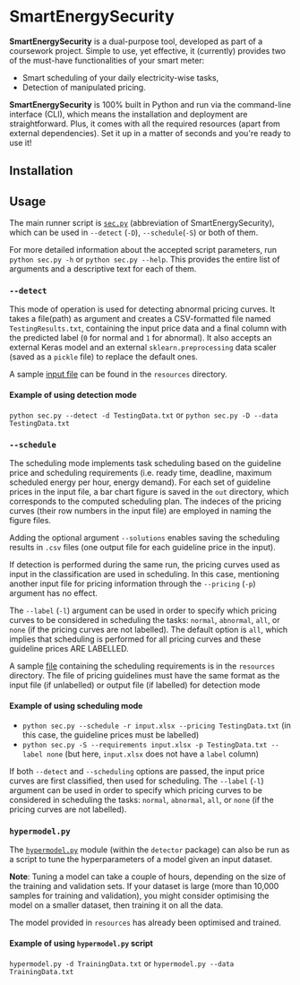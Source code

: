 # SmartEnergySecurity
**SmartEnergySecurity** is a dual-purpose tool, developed as part of a coursework project. Simple to use, yet effective, it (currently) provides two of the must-have functionalities of your smart meter:
* Smart scheduling of your daily electricity-wise tasks,
* Detection of manipulated pricing.

**SmartEnergySecurity** is 100% built in Python and run via the command-line interface (CLI), which means the installation and deployment are straightforward. Plus, it comes with all the required resources (apart from external dependencies). Set it up in a matter of seconds and you're ready to use it!

## Installation

## Usage
The main runner script is [`sec.py`](smart-energy-security/sec.py) (abbreviation of SmartEnergySecurity), which can be used in `--detect` (`-D`), `--schedule`(`-S`) or both of them.

For more detailed information about the accepted script parameters, run `python sec.py -h` or `python sec.py --help`. This provides the entire list of arguments and a descriptive text for each of them.

### `--detect`
This mode of operation is used for detecting abnormal pricing curves. It takes a file(path) as argument and creates a CSV-formatted file named `TestingResults.txt`, containing the input price data and a final column with the predicted label (`0` for normal and `1` for abnormal). It also accepts an external Keras model and an external `sklearn.preprocessing` data scaler (saved as a `pickle` file) to replace the default ones.

A sample [input file](resources/TestingData.txt) can be found in the `resources` directory.

#### Example of using detection mode
`python sec.py --detect -d TestingData.txt` or `python sec.py -D --data TestingData.txt`

### `--schedule`
The scheduling mode implements task scheduling based on the guideline price and scheduling requirements (i.e. ready time, deadline, maximum scheduled energy per hour, energy demand). For each set of guideline prices in the input file, a bar chart figure is saved in the `out` directory, which corresponds to the computed scheduling plan. The indeces of the pricing curves (their row numbers in the input file) are employed in naming the figure files.

Adding the optional argument `--solutions` enables saving the scheduling results in `.csv` files (one output file for each guideline price in the input).

If detection is performed during the same run, the pricing curves used as input in the classification are used in scheduling. In this case, mentioning another input file for pricing information through the `--pricing` (`-p`) argument has no effect.

The `--label` (`-l`) argument can be used in order to specify which pricing curves to be considered in scheduling the tasks: `normal`, `abnormal`, `all`, or `none` (if the pricing curves are not labelled). The default option is `all`, which implies that scheduling is performed for all pricing curves and these guideline prices ARE LABELLED.

A sample [file](resources/COMP3217CW2Input.xlsx) containing the scheduling requirements is in the `resources` directory. The file of pricing guidelines must have the same format as the input file (if unlabelled) or output file (if labelled) for detection mode 

#### Example of using scheduling mode
* `python sec.py --schedule -r input.xlsx --pricing TestingData.txt` (in this case, the guideline prices must be labelled)
* `python sec.py -S --requirements input.xlsx -p TestingData.txt --label none` (but here, `input.xlsx` does not have a `label` column)

If both `--detect` and `--scheduling` options are passed, the input price curves are first classified, then used for scheduling. The `--label` (`-l`) argument can be used in order to specify which pricing curves to be considered in scheduling the tasks: `normal`, `abnormal`, `all`, or `none` (if the pricing curves are not labelled).

### `hypermodel.py`
The [`hypermodel.py`](smart-energy-security/detector/hypermodel.py) module (within the `detector` package) can also be run as a script to tune the hyperparameters of a model given an input dataset.

**Note**: Tuning a model can take a couple of hours, depending on the size of the training and validation sets. If your dataset is large (more than 10,000 samples for training and validation), you might consider optimising the model on a smaller dataset, then training it on all the data.

The model provided in `resources` has already been optimised and trained.

#### Example of using `hypermodel.py` script
`hypermodel.py -d TrainingData.txt` or `hypermodel.py --data TrainingData.txt`
